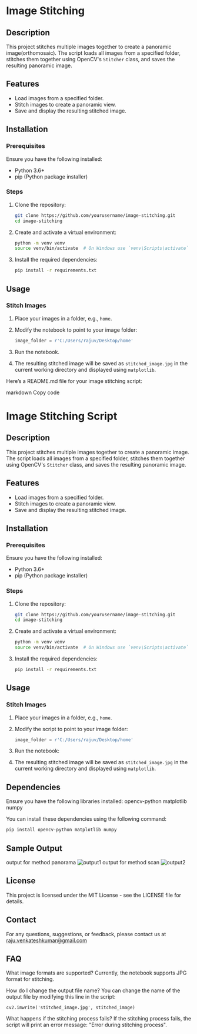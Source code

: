 # Image Stitching 

## Description

This project stitches multiple images together to create a panoramic image(orthomosaic). The script loads all images from a specified folder, stitches them together using OpenCV's `Stitcher` class, and saves the resulting panoramic image.

## Features

- Load images from a specified folder.
- Stitch images to create a panoramic view.
- Save and display the resulting stitched image.

## Installation

### Prerequisites

Ensure you have the following installed:
- Python 3.6+
- pip (Python package installer)

### Steps

1. Clone the repository:
    ```sh
    git clone https://github.com/yourusername/image-stitching.git
    cd image-stitching
    ```

2. Create and activate a virtual environment:
    ```sh
    python -m venv venv
    source venv/bin/activate  # On Windows use `venv\Scripts\activate`
    ```

3. Install the required dependencies:
    ```sh
    pip install -r requirements.txt
    ```

## Usage

### Stitch Images

1. Place your images in a folder, e.g., `home`.
2. Modify the notebook  to point to your image folder:
    ```python
    image_folder = r'C:/Users/rajuv/Desktop/home'
    ```
3. Run the notebook.

4. The resulting stitched image will be saved as `stitched_image.jpg` in the current working directory and displayed using `matplotlib`.


Here’s a README.md file for your image stitching script:

markdown
Copy code
# Image Stitching Script

## Description

This project stitches multiple images together to create a panoramic image. The script loads all images from a specified folder, stitches them together using OpenCV's `Stitcher` class, and saves the resulting panoramic image.

## Features

- Load images from a specified folder.
- Stitch images to create a panoramic view.
- Save and display the resulting stitched image.

## Installation

### Prerequisites

Ensure you have the following installed:
- Python 3.6+
- pip (Python package installer)

### Steps

1. Clone the repository:
    ```sh
    git clone https://github.com/yourusername/image-stitching.git
    cd image-stitching
    ```

2. Create and activate a virtual environment:
    ```sh
    python -m venv venv
    source venv/bin/activate  # On Windows use `venv\Scripts\activate`
    ```

3. Install the required dependencies:
    ```sh
    pip install -r requirements.txt
    ```

## Usage

### Stitch Images

1. Place your images in a folder, e.g., `home`.
2. Modify the script to point to your image folder:
    ```python
    image_folder = r'C:/Users/rajuv/Desktop/home'
    ```
3. Run the notebook:

4. The resulting stitched image will be saved as `stitched_image.jpg` in the current working directory and displayed using `matplotlib`.

## Dependencies
Ensure you have the following libraries installed:
opencv-python
matplotlib
numpy

You can install these dependencies using the following command:

```sh
pip install opencv-python matplotlib numpy
```
## Sample Output
output for method panorama 
![output1](https://github.com/user-attachments/assets/cc34c1f1-7b1e-4d6e-8c63-5bb53edf985b)
output for method  scan
![output2](https://github.com/user-attachments/assets/5d9175f3-8047-4092-9460-527e9384b746)

## License
This project is licensed under the MIT License - see the LICENSE file for details.

## Contact
For any questions, suggestions, or feedback, please contact us at raju.venkateshkumar@gmail.com 

## FAQ
What image formats are supported?
Currently, the notebook supports JPG format for stitching.

How do I change the output file name?
You can change the name of the output file by modifying this line in the script:
```
cv2.imwrite('stitched_image.jpg', stitched_image)
```
What happens if the stitching process fails?
If the stitching process fails, the script will print an error message: "Error during stitching process".
